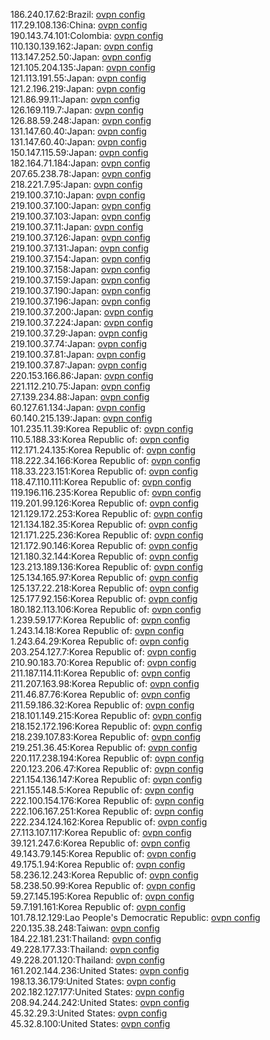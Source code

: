 186.240.17.62:Brazil: [ovpn config](vpn/186_240_17_62.ovpn)  
117.29.108.136:China: [ovpn config](vpn/117_29_108_136.ovpn)  
190.143.74.101:Colombia: [ovpn config](vpn/190_143_74_101.ovpn)  
110.130.139.162:Japan: [ovpn config](vpn/110_130_139_162.ovpn)  
113.147.252.50:Japan: [ovpn config](vpn/113_147_252_50.ovpn)  
121.105.204.135:Japan: [ovpn config](vpn/121_105_204_135.ovpn)  
121.113.191.55:Japan: [ovpn config](vpn/121_113_191_55.ovpn)  
121.2.196.219:Japan: [ovpn config](vpn/121_2_196_219.ovpn)  
121.86.99.11:Japan: [ovpn config](vpn/121_86_99_11.ovpn)  
126.169.119.7:Japan: [ovpn config](vpn/126_169_119_7.ovpn)  
126.88.59.248:Japan: [ovpn config](vpn/126_88_59_248.ovpn)  
131.147.60.40:Japan: [ovpn config](vpn/131_147_60_40.ovpn)  
131.147.60.40:Japan: [ovpn config](vpn/131_147_60_40.ovpn)  
150.147.115.59:Japan: [ovpn config](vpn/150_147_115_59.ovpn)  
182.164.71.184:Japan: [ovpn config](vpn/182_164_71_184.ovpn)  
207.65.238.78:Japan: [ovpn config](vpn/207_65_238_78.ovpn)  
218.221.7.95:Japan: [ovpn config](vpn/218_221_7_95.ovpn)  
219.100.37.10:Japan: [ovpn config](vpn/219_100_37_10.ovpn)  
219.100.37.100:Japan: [ovpn config](vpn/219_100_37_100.ovpn)  
219.100.37.103:Japan: [ovpn config](vpn/219_100_37_103.ovpn)  
219.100.37.11:Japan: [ovpn config](vpn/219_100_37_11.ovpn)  
219.100.37.126:Japan: [ovpn config](vpn/219_100_37_126.ovpn)  
219.100.37.131:Japan: [ovpn config](vpn/219_100_37_131.ovpn)  
219.100.37.154:Japan: [ovpn config](vpn/219_100_37_154.ovpn)  
219.100.37.158:Japan: [ovpn config](vpn/219_100_37_158.ovpn)  
219.100.37.159:Japan: [ovpn config](vpn/219_100_37_159.ovpn)  
219.100.37.190:Japan: [ovpn config](vpn/219_100_37_190.ovpn)  
219.100.37.196:Japan: [ovpn config](vpn/219_100_37_196.ovpn)  
219.100.37.200:Japan: [ovpn config](vpn/219_100_37_200.ovpn)  
219.100.37.224:Japan: [ovpn config](vpn/219_100_37_224.ovpn)  
219.100.37.29:Japan: [ovpn config](vpn/219_100_37_29.ovpn)  
219.100.37.74:Japan: [ovpn config](vpn/219_100_37_74.ovpn)  
219.100.37.81:Japan: [ovpn config](vpn/219_100_37_81.ovpn)  
219.100.37.87:Japan: [ovpn config](vpn/219_100_37_87.ovpn)  
220.153.166.86:Japan: [ovpn config](vpn/220_153_166_86.ovpn)  
221.112.210.75:Japan: [ovpn config](vpn/221_112_210_75.ovpn)  
27.139.234.88:Japan: [ovpn config](vpn/27_139_234_88.ovpn)  
60.127.61.134:Japan: [ovpn config](vpn/60_127_61_134.ovpn)  
60.140.215.139:Japan: [ovpn config](vpn/60_140_215_139.ovpn)  
101.235.11.39:Korea Republic of: [ovpn config](vpn/101_235_11_39.ovpn)  
110.5.188.33:Korea Republic of: [ovpn config](vpn/110_5_188_33.ovpn)  
112.171.24.135:Korea Republic of: [ovpn config](vpn/112_171_24_135.ovpn)  
118.222.34.166:Korea Republic of: [ovpn config](vpn/118_222_34_166.ovpn)  
118.33.223.151:Korea Republic of: [ovpn config](vpn/118_33_223_151.ovpn)  
118.47.110.111:Korea Republic of: [ovpn config](vpn/118_47_110_111.ovpn)  
119.196.116.235:Korea Republic of: [ovpn config](vpn/119_196_116_235.ovpn)  
119.201.99.126:Korea Republic of: [ovpn config](vpn/119_201_99_126.ovpn)  
121.129.172.253:Korea Republic of: [ovpn config](vpn/121_129_172_253.ovpn)  
121.134.182.35:Korea Republic of: [ovpn config](vpn/121_134_182_35.ovpn)  
121.171.225.236:Korea Republic of: [ovpn config](vpn/121_171_225_236.ovpn)  
121.172.90.146:Korea Republic of: [ovpn config](vpn/121_172_90_146.ovpn)  
121.180.32.144:Korea Republic of: [ovpn config](vpn/121_180_32_144.ovpn)  
123.213.189.136:Korea Republic of: [ovpn config](vpn/123_213_189_136.ovpn)  
125.134.165.97:Korea Republic of: [ovpn config](vpn/125_134_165_97.ovpn)  
125.137.22.218:Korea Republic of: [ovpn config](vpn/125_137_22_218.ovpn)  
125.177.92.156:Korea Republic of: [ovpn config](vpn/125_177_92_156.ovpn)  
180.182.113.106:Korea Republic of: [ovpn config](vpn/180_182_113_106.ovpn)  
1.239.59.177:Korea Republic of: [ovpn config](vpn/1_239_59_177.ovpn)  
1.243.14.18:Korea Republic of: [ovpn config](vpn/1_243_14_18.ovpn)  
1.243.64.29:Korea Republic of: [ovpn config](vpn/1_243_64_29.ovpn)  
203.254.127.7:Korea Republic of: [ovpn config](vpn/203_254_127_7.ovpn)  
210.90.183.70:Korea Republic of: [ovpn config](vpn/210_90_183_70.ovpn)  
211.187.114.11:Korea Republic of: [ovpn config](vpn/211_187_114_11.ovpn)  
211.207.163.98:Korea Republic of: [ovpn config](vpn/211_207_163_98.ovpn)  
211.46.87.76:Korea Republic of: [ovpn config](vpn/211_46_87_76.ovpn)  
211.59.186.32:Korea Republic of: [ovpn config](vpn/211_59_186_32.ovpn)  
218.101.149.215:Korea Republic of: [ovpn config](vpn/218_101_149_215.ovpn)  
218.152.172.196:Korea Republic of: [ovpn config](vpn/218_152_172_196.ovpn)  
218.239.107.83:Korea Republic of: [ovpn config](vpn/218_239_107_83.ovpn)  
219.251.36.45:Korea Republic of: [ovpn config](vpn/219_251_36_45.ovpn)  
220.117.238.194:Korea Republic of: [ovpn config](vpn/220_117_238_194.ovpn)  
220.123.206.47:Korea Republic of: [ovpn config](vpn/220_123_206_47.ovpn)  
221.154.136.147:Korea Republic of: [ovpn config](vpn/221_154_136_147.ovpn)  
221.155.148.5:Korea Republic of: [ovpn config](vpn/221_155_148_5.ovpn)  
222.100.154.176:Korea Republic of: [ovpn config](vpn/222_100_154_176.ovpn)  
222.106.167.251:Korea Republic of: [ovpn config](vpn/222_106_167_251.ovpn)  
222.234.124.162:Korea Republic of: [ovpn config](vpn/222_234_124_162.ovpn)  
27.113.107.117:Korea Republic of: [ovpn config](vpn/27_113_107_117.ovpn)  
39.121.247.6:Korea Republic of: [ovpn config](vpn/39_121_247_6.ovpn)  
49.143.79.145:Korea Republic of: [ovpn config](vpn/49_143_79_145.ovpn)  
49.175.1.94:Korea Republic of: [ovpn config](vpn/49_175_1_94.ovpn)  
58.236.12.243:Korea Republic of: [ovpn config](vpn/58_236_12_243.ovpn)  
58.238.50.99:Korea Republic of: [ovpn config](vpn/58_238_50_99.ovpn)  
59.27.145.195:Korea Republic of: [ovpn config](vpn/59_27_145_195.ovpn)  
59.7.191.161:Korea Republic of: [ovpn config](vpn/59_7_191_161.ovpn)  
101.78.12.129:Lao People's Democratic Republic: [ovpn config](vpn/101_78_12_129.ovpn)  
220.135.38.248:Taiwan: [ovpn config](vpn/220_135_38_248.ovpn)  
184.22.181.231:Thailand: [ovpn config](vpn/184_22_181_231.ovpn)  
49.228.177.33:Thailand: [ovpn config](vpn/49_228_177_33.ovpn)  
49.228.201.120:Thailand: [ovpn config](vpn/49_228_201_120.ovpn)  
161.202.144.236:United States: [ovpn config](vpn/161_202_144_236.ovpn)  
198.13.36.179:United States: [ovpn config](vpn/198_13_36_179.ovpn)  
202.182.127.177:United States: [ovpn config](vpn/202_182_127_177.ovpn)  
208.94.244.242:United States: [ovpn config](vpn/208_94_244_242.ovpn)  
45.32.29.3:United States: [ovpn config](vpn/45_32_29_3.ovpn)  
45.32.8.100:United States: [ovpn config](vpn/45_32_8_100.ovpn)  
